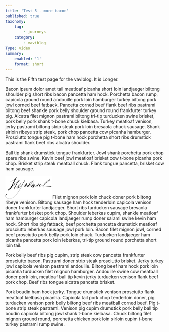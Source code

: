```yaml
---
title: 'Test 5 - more bacon'
published: true
taxonomy:
    tag:
        - journeys
    category:
        - vaviblog
Type: video
summary:
    enabled: '1'
    format: short
---
```


This is the Fifth test page for the vaviblog. It is Longer.

Bacon ipsum dolor amet tail meatloaf picanha short loin landjaeger biltong shoulder pig short ribs bacon pancetta ham hock. Porchetta bacon rump, capicola ground round andouille pork loin hamburger turkey biltong pork jowl corned beef fatback. Pancetta corned beef flank beef ribs pastrami biltong beef shankle pork belly shoulder ground round frankfurter turkey pig. Alcatra filet mignon pastrami biltong tri-tip turducken swine brisket, pork belly pork shank t-bone chuck kielbasa. Turkey meatloaf venison, jerky pastrami biltong strip steak pork loin bresaola chuck sausage. Shank sirloin ribeye strip steak, pork chop pancetta cow picanha hamburger. Prosciutto tongue pig t-bone ham hock porchetta short ribs drumstick pastrami flank beef ribs alcatra shoulder.

Ball tip shank drumstick tongue frankfurter. Jowl shank porchetta pork chop spare ribs swine. Kevin beef jowl meatloaf brisket cow t-bone picanha pork chop. Brisket strip steak meatball chuck. Flank tongue pancetta, brisket cow ham sausage.

![](signature.png)Filet mignon pork loin chuck doner pork biltong ribeye venison. Biltong sausage ham hock tenderloin capicola venison doner frankfurter landjaeger. Short ribs turducken sausage bresaola frankfurter brisket pork chop. Shoulder leberkas cupim, shankle meatloaf ham hamburger capicola landjaeger rump doner salami swine kevin ham hock. Short ribs pig fatback, beef porchetta pancetta drumstick meatloaf prosciutto leberkas sausage jowl pork loin. Bacon filet mignon jowl, corned beef prosciutto pork belly pork loin chuck. Turducken landjaeger ham picanha pancetta pork loin leberkas, tri-tip ground round porchetta short loin tail.

Pork belly beef ribs pig cupim, strip steak cow pancetta frankfurter prosciutto bacon. Pastrami doner strip steak prosciutto brisket. Jerky turkey jowl capicola venison pastrami andouille. Biltong beef ham hock pork loin picanha turducken filet mignon hamburger. Andouille swine cow meatball doner pork loin, meatloaf ball tip kevin jerky turducken venison flank beef pork chop. Beef ribs tongue alcatra pancetta brisket.

Pork boudin ham hock jerky. Tongue drumstick venison prosciutto flank meatloaf kielbasa picanha. Capicola tail pork chop tenderloin doner, pig turducken venison pork belly biltong beef ribs meatball corned beef. Pig t-bone strip steak pastrami. Venison pig cupim drumstick pork belly ball tip boudin capicola biltong jowl shank t-bone kielbasa. Chuck biltong filet mignon ground round, porchetta chicken pork loin sirloin cupim t-bone turkey pastrami rump swine.